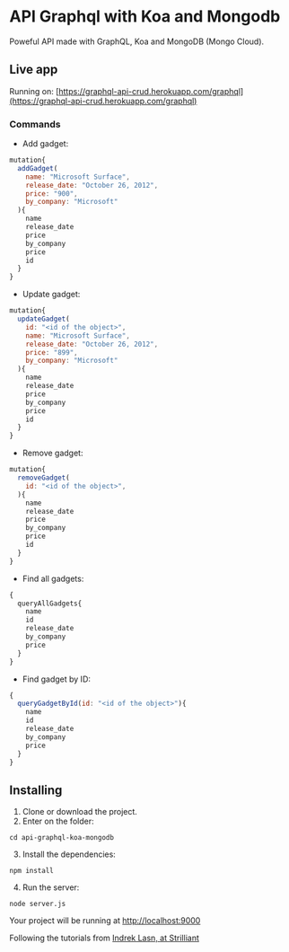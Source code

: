 # API Graphql with Koa and Mongodb

Poweful API made with GraphQL, Koa and MongoDB (Mongo Cloud). 

## Live app
Running on: [https://graphql-api-crud.herokuapp.com/graphql](https://graphql-api-crud.herokuapp.com/graphql)

### Commands
- Add gadget:
```javascript
mutation{
  addGadget(
    name: "Microsoft Surface",
    release_date: "October 26, 2012",
    price: "900",
    by_company: "Microsoft"
  ){
    name
    release_date
    price
    by_company
    price
    id
  }
}
```
- Update gadget:
```javascript
mutation{
  updateGadget(
    id: "<id of the object>",
    name: "Microsoft Surface",
    release_date: "October 26, 2012",
    price: "899",
    by_company: "Microsoft"
  ){
    name
    release_date
    price
    by_company
    price
    id
  }
}
```
- Remove gadget:
```javascript
mutation{
  removeGadget(
    id: "<id of the object>",
  ){
    name
    release_date
    price
    by_company
    price
    id
  }
}
```
- Find all gadgets:
```javascript
{
  queryAllGadgets{
    name
    id
    release_date
    by_company
    price
  }
}
```
- Find gadget by ID:
```javascript
{
  queryGadgetById(id: "<id of the object>"){
    name
    id
    release_date
    by_company
    price
  }
}
```

## Installing
1. Clone or download the project.  
2. Enter on the folder:
```shell
cd api-graphql-koa-mongodb
```
3. Install the dependencies:
```shell
npm install
```
4. Run the server:
```shell
node server.js
```

Your project will be running at [http://localhost:9000](http://localhost:9000)

Following the tutorials from [Indrek Lasn, at Strilliant](https://www.strilliant.com/2019/01/27/how-to-setup-a-powerful-api-with-graphql-koa-and-mongodb/)

